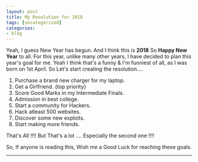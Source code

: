 ```yaml
---
layout: post
title: My Resolution for 2018
tags: [uncategorized]
categories:
- blog
---
```

Yeah, I guess New Year has begun. And I think this is <b>2018</b> So <b>Happy New Year</b> to all. For this year, unlike many other years, I have
decided to plan this year's goal for me. Yeah I think that's a funny & I'm funniest of all, as I was born on 1st April.
So Let's start creating the resolution....

1. Purchase a brand new charger for my laptop.
2. Get a Girlfriend. {top priority}
3. Score Good Marks in my Intermediate Finals.
4. Admission in best college.
5. Start a community for Hackers.
6. Hack atleast 500 websites. 
7. Discover some new exploits.
8. Start making more friends.

That's All !!!! But That's a lot .... Especially the second one !!!!

So, If anyone is reading this, Wish me a Good Luck for reaching these goals.

---
